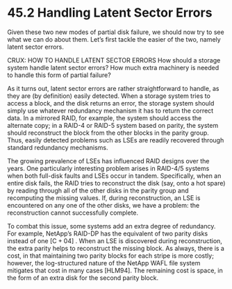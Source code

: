 # 45.2 Handling Latent Sector Errors  

Given these two new modes of partial disk failure, we should now try to see what we can do about them. Let’s first tackle the easier of the two, namely latent sector errors.  

CRUX: HOW TO HANDLE LATENT SECTOR ERRORS How should a storage system handle latent sector errors? How much extra machinery is needed to handle this form of partial failure?  

As it turns out, latent sector errors are rather straightforward to handle, as they are (by definition) easily detected. When a storage system tries to access a block, and the disk returns an error, the storage system should simply use whatever redundancy mechanism it has to return the correct data. In a mirrored RAID, for example, the system should access the alternate copy; in a RAID-4 or RAID-5 system based on parity, the system should reconstruct the block from the other blocks in the parity group. Thus, easily detected problems such as LSEs are readily recovered through standard redundancy mechanisms.  

The growing prevalence of LSEs has influenced RAID designs over the years. One particularly interesting problem arises in RAID-4/5 systems when both full-disk faults and LSEs occur in tandem. Specifically, when an entire disk fails, the RAID tries to reconstruct the disk (say, onto a hot spare) by reading through all of the other disks in the parity group and recomputing the missing values. If, during reconstruction, an LSE is encountered on any one of the other disks, we have a problem: the reconstruction cannot successfully complete.  

To combat this issue, some systems add an extra degree of redundancy. For example, NetApp’s RAID-DP has the equivalent of two parity disks instead of one $[ { \mathsf { C } } { + } 0 4 ]$ . When an LSE is discovered during reconstruction, the extra parity helps to reconstruct the missing block. As always, there is a cost, in that maintaining two parity blocks for each stripe is more costly; however, the log-structured nature of the NetApp WAFL file system mitigates that cost in many cases [HLM94]. The remaining cost is space, in the form of an extra disk for the second parity block.  


